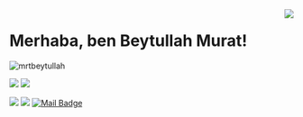 <img align='right' src="https://github-readme-stats.vercel.app/api?username=mrtbeytullah&show_icons=true">

# Merhaba, ben Beytullah Murat! 
<p align="left"> <img src="https://komarev.com/ghpvc/?username=mrtbeytullah" alt="mrtbeytullah" /> </p>

[![](https://img.shields.io/twitter/follow/mrtbeytullah?style=social)](https://www.twitter.com/mrtbeytullah)
[![](https://img.shields.io/github/followers/mrtbeytullah?style=social)](https://www.github.com/mrtbeytullah)


[![](https://img.shields.io/badge/twitter-%231DA1F2.svg?&style=for-the-badge&logo=twitter&logoColor=white)](https://www.twitter.com/mrtbeytullah)
[![](https://img.shields.io/badge/linkedin-%230077B5.svg?&style=for-the-badge&logo=linkedin&logoColor=white)](https://www.linkedin.com/in/mrtbeytullah/)
[![Mail Badge](https://img.shields.io/badge/beytullahmurat7@gmail.com-c14438?style=for-the-badge&logo=Gmail&logoColor=white&link=mailto:beytullahmurat7@gmail.com)](mailto:beytullahmurat7@gmail.com)
